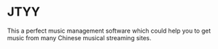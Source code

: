 # JTYY

This a perfect music management software which could help you to get music from many Chinese musical streaming sites.
